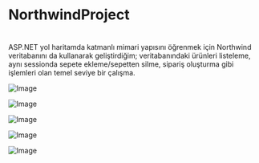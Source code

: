 # NorthwindProject
#
ASP.NET yol haritamda katmanlı mimari yapısını öğrenmek için Northwind veritabanını da kullanarak geliştirdiğim; veritabanındaki ürünleri listeleme, aynı sessionda sepete ekleme/sepetten silme, sipariş oluşturma gibi işlemleri olan temel seviye bir çalışma.


![Image](https://github.com/user-attachments/assets/e3ccd881-2fef-4cf8-81ce-e678d87c9295)

![Image](https://github.com/user-attachments/assets/aecf2056-97a2-463d-b7b0-de4d18c6057a)

![Image](https://github.com/user-attachments/assets/0448a760-aa00-4260-a0b0-0d665309feb2)

![Image](https://github.com/user-attachments/assets/80aa7683-91ce-423e-a44c-428962deeabe)

![Image](https://github.com/user-attachments/assets/6f0d9ba7-7440-431d-9be7-aad5e0cf3425)

